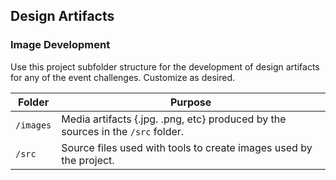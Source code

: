## Design Artifacts

### Image Development
Use this project subfolder structure for the development of design artifacts for any of the event challenges. Customize as desired.

| Folder | Purpose |
| --- | --- |
| `/images` | Media artifacts {.jpg. .png, etc} produced by the sources in the `/src` folder. |
| `/src` | Source files used with tools to create images used by the project. |



